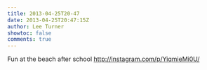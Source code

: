 ```yaml
---
title: 2013-04-25T20-47
date: 2013-04-25T20:47:15Z
author: Lee Turner
showtoc: false
comments: true
---
```


Fun at the beach after school http://instagram.com/p/YiqmieMi0U/

